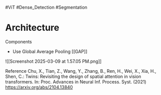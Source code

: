 #ViT #Dense_Detection #Segmentation

# Architecture

Components
- Use Global Average Pooling [[GAP]]

![[Screenshot 2025-03-09 at 1.57.05 PM.png]]




Reference
Chu, X., Tian, Z., Wang, Y., Zhang, B., Ren, H., Wei, X., Xia, H., Shen, C.: Twins: Revisiting the design of spatial attention in vision transformers. In: Proc. Advances in Neural Inf. Process. Syst. (2021) https://arxiv.org/abs/2104.13840